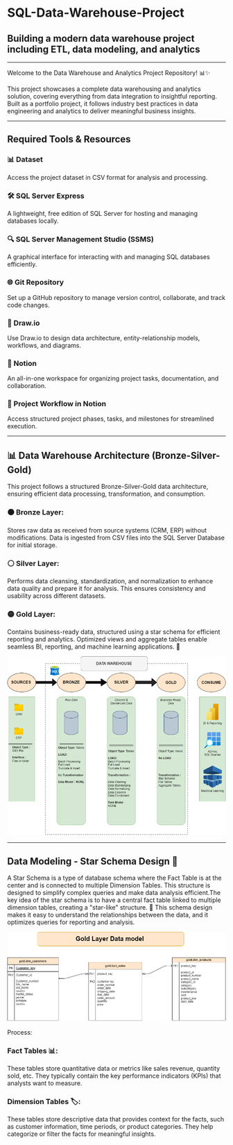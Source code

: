 # SQL-Data-Warehouse-Project
## Building a modern data warehouse project including ETL, data modeling, and analytics 
----
Welcome to the Data Warehouse and Analytics Project Repository! 📊✨

This project showcases a complete data warehousing and analytics solution, covering everything from data integration to insightful reporting. Built as a portfolio project, it follows industry best practices in data engineering and analytics to deliver meaningful business insights.
_______
## Required Tools & Resources  

### 📊 Dataset  
Access the project dataset in CSV format for analysis and processing.  

### 🛠 SQL Server Express  
A lightweight, free edition of SQL Server for hosting and managing databases locally.  

### 🔍 SQL Server Management Studio (SSMS)  
A graphical interface for interacting with and managing SQL databases efficiently.  

### 🌐 Git Repository  
Set up a GitHub repository to manage version control, collaborate, and track code changes.  

### 📌 Draw.io  
Use Draw.io to design data architecture, entity-relationship models, workflows, and diagrams.  

### 📝 Notion  
An all-in-one workspace for organizing project tasks, documentation, and collaboration.  

### 🚀 Project Workflow in Notion  
Access structured project phases, tasks, and milestones for streamlined execution.  
______

## 📊 Data Warehouse Architecture (Bronze-Silver-Gold)
This project follows a structured Bronze-Silver-Gold data architecture, ensuring efficient data processing, transformation, and consumption.

### 🟤 Bronze Layer:
Stores raw data as received from source systems (CRM, ERP) without modifications. Data is ingested from CSV files into the SQL Server Database for initial storage.

### ⚪ Silver Layer: 
Performs data cleansing, standardization, and normalization to enhance data quality and prepare it for analysis. This ensures consistency and usability across different datasets.

### 🟡 Gold Layer: 
Contains business-ready data, structured using a star schema for efficient reporting and analytics. Optimized views and aggregate tables enable seamless BI, reporting, and machine learning applications. 🚀

![Data Architecture](https://github.com/Shalokbhatia/SQL-data-warehouse-project/blob/main/docs/data_archi.png)
____

## Data Modeling -  Star Schema Design 🌟

A Star Schema is a type of database schema where the Fact Table is at the center and is connected to multiple Dimension Tables. This structure is designed to simplify complex queries and make data analysis efficient.The key idea of the star schema is to have a central fact table linked to multiple dimension tables, creating a "star-like" structure. 🌟 This schema design makes it easy to understand the relationships between the data, and it optimizes queries for reporting and analysis.

![Data Modeling](https://github.com/Shalokbhatia/SQL-data-warehouse-project/blob/main/docs/Gold%20layer%20datat%20model.drawio.png)

Process:
### Fact Tables 📊: 
These tables store quantitative data or metrics like sales revenue, quantity sold, etc. They typically contain the key performance indicators (KPIs) that analysts want to measure.

### Dimension Tables 🏷️: 
These tables store descriptive data that provides context for the facts, such as customer information, time periods, or product categories. They help categorize or filter the facts for meaningful insights.




